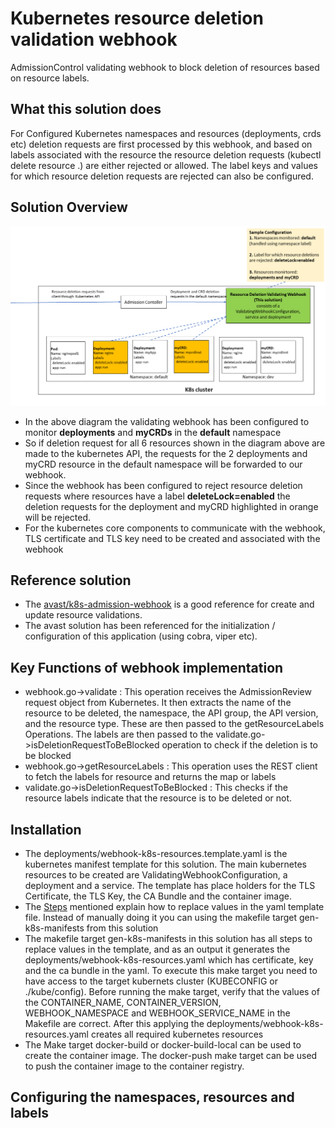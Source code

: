 # Kubernetes resource deletion validation webhook
AdmissionControl validating webhook to block deletion of resources based on resource labels.

## What this solution does
For Configured Kubernetes namespaces and resources (deployments, crds etc) deletion requests are first processed by this webhook, and based on labels associated with the resource the resource deletion requests (kubectl delete resource .) are either rejected or allowed. The label keys and values for which resource deletion requests are rejected can also be configured.

## Solution Overview
![alt](./images/deletion-validation-webhook.png)
* In the above diagram the validating webhook has been configured to monitor **deployments** and **myCRDs** in the **default** namespace
* So if deletion request for all 6 resources shown in the diagram above are made to the kubernetes API, the requests for the 2 deployments and myCRD resource in the default namespace will be forwarded to our webhook. 
* Since the webhook has been configured to reject resource deletion requests where resources have a label **deleteLock=enabled** the deletion requests for the deployment and myCRD highlighted in orange will be rejected.
* For the kubernetes core components to communicate with the webhook, TLS certificate and TLS key need to be created and associated with the webhook

## Reference solution
* The [avast/k8s-admission-webhook](https://github.com/avast/k8s-admission-webhook) is a good reference for create and update resource validations. 
* The avast solution has been referenced for the initialization / configuration of this application (using cobra, viper etc).

## Key Functions of webhook implementation
* webhook.go->validate : This operation receives the AdmissionReview request object from Kubernetes. It then extracts the name of the resource to be deleted, the namespace, the API group, the API version, and the resource type. These are then passed to the getResourceLabels Operations. The labels are then passed to the validate.go->isDeletionRequestToBeBlocked operation to check if the deletion is to be blocked
* webhook.go->getResourceLabels : This operation uses the REST client to fetch the labels for resource and returns the map or labels
* validate.go->isDeletionRequestToBeBlocked : This checks if the resource labels indicate that the resource is to be deleted or not.

## Installation
* The deployments/webhook-k8s-resources.template.yaml is the kubernetes manifest template for this solution. The main kubernetes resources to be created are ValidatingWebhookConfiguration, a deployment and a service. The template has place holders for the TLS Certificate, the TLS Key, the CA Bundle and the container image.
* The [Steps](https://github.com/avast/k8s-admission-webhook#example-configuration) mentioned explain how to replace values in the yaml template file. Instead of manually doing it you can using the makefile target gen-k8s-manifests from this solution 
* The makefile target gen-k8s-manifests in this solution has all steps to replace values in the template, and as an output it generates the deployments/webhook-k8s-resources.yaml which has certificate, key and the ca bundle in the yaml. To execute this make target you need to have access to the target kubernets cluster (KUBECONFIG or ./kube/config). Before running the make target, verify that the values of the CONTAINER_NAME, CONTAINER_VERSION, WEBHOOK_NAMESPACE and WEBHOOK_SERVICE_NAME in the Makefile are correct.  After this applying the deployments/webhook-k8s-resources.yaml creates all required kubernetes resources
* The Make target docker-build or docker-build-local can be used to create the container image. The docker-push make target can be used to push the container image to the container registry.

## Configuring the namespaces, resources and labels
